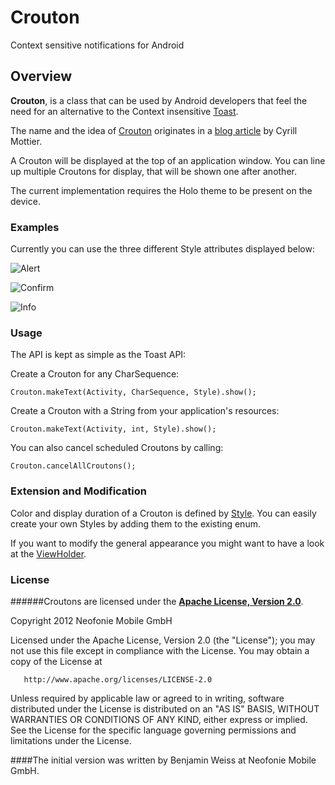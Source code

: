# Crouton

Context sensitive notifications for Android

## Overview

**Crouton**, is a class that can be used by Android developers that feel the need for an alternative to the Context insensitive [Toast](http://developer.android.com/reference/android/widget/Toast.html).

The name and the idea of [Crouton](https://github.com/neofoniemobile/Crouton/blob/master/src/de/neofonie/mobile/app/android/widget/crouton/Crouton.java) originates in a [blog article](http://android.cyrilmottier.com/?p=773) by Cyrill Mottier.

A Crouton will be displayed at the top of an application window.
You can line up multiple Croutons for display, that will be shown one after another.

The current implementation requires the Holo theme to be present on the device.

### Examples
Currently you can use the three different Style attributes displayed below:

![Alert](https://github.com/neofoniemobile/Crouton/raw/master/res/Alert.png "Example of Style.ALERT")

![Confirm](https://github.com/neofoniemobile/Crouton/raw/master/res/Confirm.png "Example of Style.CONFIRM")

![Info](https://github.com/neofoniemobile/Crouton/raw/master/res/Info.png "Example of Style.INFO")

### Usage

The API is kept as simple as the Toast API:

Create a Crouton for any CharSequence:

    Crouton.makeText(Activity, CharSequence, Style).show();
    
Create a Crouton with a String from your application's resources:

    Crouton.makeText(Activity, int, Style).show();

You can also cancel scheduled Croutons by calling:

    Crouton.cancelAllCroutons();

### Extension and Modification

Color and display duration of a Crouton is defined by [Style](https://github.com/neofoniemobile/Crouton/blob/master/src/de/neofonie/mobile/app/android/widget/crouton/Style.java).
You can easily create your own Styles by adding them to the existing enum.

If you want to modify the general appearance you might want to have a look at the [ViewHolder](https://github.com/neofoniemobile/Crouton/blob/master/src/de/neofonie/mobile/app/android/widget/crouton/ViewHolder.java).

### License

######Croutons are licensed under the **[Apache License, Version 2.0](http://www.apache.org/licenses/LICENSE-2.0.html)**.

Copyright 2012 Neofonie Mobile GmbH

   Licensed under the Apache License, Version 2.0 (the "License");
   you may not use this file except in compliance with the License.
   You may obtain a copy of the License at

       http://www.apache.org/licenses/LICENSE-2.0

   Unless required by applicable law or agreed to in writing, software
   distributed under the License is distributed on an "AS IS" BASIS,
   WITHOUT WARRANTIES OR CONDITIONS OF ANY KIND, either express or implied.
   See the License for the specific language governing permissions and
   limitations under the License.

####The initial version was written by Benjamin Weiss at Neofonie Mobile GmbH.